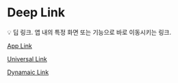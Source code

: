 # Deep Link

<aside>
💡 딥 링크.
앱 내의 특정 화면 또는 기능으로 바로 이동시키는 링크.

</aside>

[App Link](../Library%20Framework%2013f87efa560f432892d0cb6aaaec2392/Mobile%20da631abfd69944c2b72e4cec01a38ae4/Android%20Framework%2025e1f029f015405f9a6dc5c35245e24d/App%20Link%20680c492b4d614b9393f522db24d4bacd.md)

[Universal Link](../Library%20Framework%2013f87efa560f432892d0cb6aaaec2392/Mobile%20da631abfd69944c2b72e4cec01a38ae4/XCFramework%200985823c9f4f417f8b312cf72b7f2c24/Universal%20Link%20b3f89f2d45a049a2ae6dc7980aef990d.md)

[Dynamaic Link](../DevOps%2059699539c7494465b8b0ed2104d5e627/Cloud%208c40a3725b1543068f0b005a579dc8ae/Firebase%206a5d6f9f64864162abac64289f770393/Dynamaic%20Link%20ea39ee4c2fef4cb58bec387c9c103e3d.md)